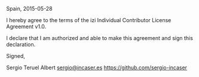 Spain, 2015-05-28

I hereby agree to the terms of the izi Individual Contributor License Agreement v1.0.

I declare that I am authorized and able to make this agreement and sign this declaration.

Signed,

Sergio Teruel Albert sergio@incaser.es https://github.com/sergio-incaser
